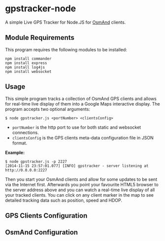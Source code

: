 gpstracker-node
===============

A simple Live GPS Tracker for Node.JS for [OsmAnd](https://play.google.com/store/apps/details?id=net.osmand) clients.

Module Requirements
-------------------

This program requires the following modules to be installed:

```shell
npm install commander
npm install express
npm install log4js
npm install websocket
```

Usage
-----

This simple program tracks a collection of OsmAnd GPS clients and allows for real-time live display of them into a Google Maps interactive display. The program accepts two optional arguments:

```shell
$ node gpstracker.js <portNumber> <clientsConfig>
```

* ```portNumber``` is the http port to use for both static and websocket connections.
* ```clientsConfig``` is the GPS clients meta-data configuration file in JSON format.

**Example:**

```shell
$ node gpstracker.js -p 2227
[2014-11-15 23:57:01.077] [INFO] gpstracker - server listening at http://0.0.0.0:2227
```

Then you start your OsmAnd clients and allow for some updates to be sent via the Internet first. Afterwards you point your favourite HTML5 browser to the server address above and you can watch a real-time live display of all your tracked clients. You can click on any client marker in the map to see detailed tracking data such as position, speed and HDOP.

GPS Clients Configuration
-------------------------

OsmAnd Configuration
--------------------
